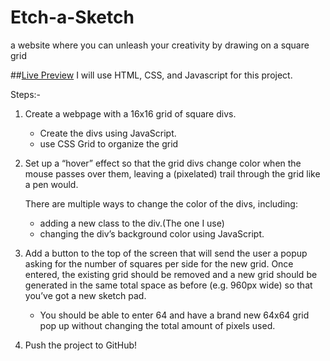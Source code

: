 # Etch-a-Sketch
a website where you can unleash your creativity by drawing on a square grid

##[Live Preview][def]
I will use HTML, CSS, and Javascript for this project.

Steps:-
1. Create a webpage with a 16x16 grid of square divs.
    -   Create the divs using JavaScript. 
    -   use CSS Grid to organize the grid

2. Set up a “hover” effect so that the grid divs change color
    when the mouse passes over them, leaving a (pixelated) trail through the grid like a pen would.
    
    There are multiple ways to change the color of the divs,
    including:
    -   adding a new class to the div.(The one I use)
    -   changing the div’s background color using JavaScript.

3.  Add a button to the top of the screen that will send the user a popup asking
    for the number of squares per side for the new grid. Once entered, the existing
    grid should be removed and a new grid should be generated in the same total space
    as before (e.g. 960px wide) so that you’ve got a new sketch pad.
    
    -   You should be able to enter 64 and have a brand new 64x64
        grid pop up without changing the total amount of pixels used.

4. Push the project to GitHub!


[def]: https://zeyadattia5.github.io/Etch-a-Sketch/
